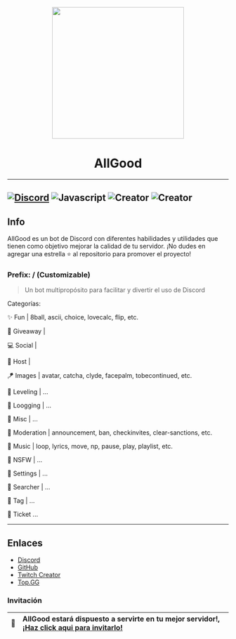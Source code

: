 <p align="center">
  <img width="300" height="300" src="https://i.imgur.com/GEhC6eH.png">
</p>
  
<h1 align="center">
  AllGood
  <br>
</h1>

---
[![Discord](https://img.shields.io/badge/Discord-ClickMe-8A5BFD?logo=discord&style=for-the-badge)](https://discord.com/invite/bytuvpvV75)
![Javascript](https://img.shields.io/badge/Code-JavaScript-yellow?style=for-the-badge&logo=javascript)
![Creator](https://img.shields.io/badge/Creator-Lui-red?style=for-the-badge&logoColor=white&logo=android)
![Creator](https://img.shields.io/badge/Editor-VSC-blue?style=for-the-badge&logoColor=blue&logo=visualstudiocode)
---
## Info

AllGood es un bot de Discord con diferentes habilidades y utilidades que tienen como objetivo mejorar la calidad de tu servidor.
¡No dudes en agregar una estrella ⭐ al repositorio para promover el proyecto!

### Prefix: / (Customizable)

> Un bot multipropósito para facilitar y divertir el uso de Discord

Categorías:

✨ Fun | 8ball, ascii, choice, lovecalc, flip, etc.

🎉 Giveaway |

💻 Social |

🔩 Host |

🪁 Images | avatar, catcha, clyde, facepalm, tobecontinued, etc.

🧪 Leveling | ...

💾 Loogging | ...

🎪 Misc | ...

🔐 Moderation | announcement, ban, checkinvites, clear-sanctions, etc.

📀 Music | loop, lyrics, move, np, pause, play, playlist, etc.

🚫 NSFW | ...

🔗 Settings | ...

🛒 Searcher | ...

🎫 Tag | ...

🔖 Ticket  ...

---

## Enlaces

* [Discord](https://discord.gg/bytuvpvV75)
* [GitHub](https://github.com/zLuisTv/AllGoot-Bot)
* [Twitch Creator](https://www.twitch.tv/zluisone)
* [Top.GG](https://top.gg/bot/717761856051085344)

### Invitación
| :balloon: | AllGood estará dispuesto a servirte en tu mejor servidor!, [¡Haz click aqui para invitarlo!](https://discord.com/oauth2/authorize?client_id=717761856051085344&permissions=4730011918&scope=bot) |
| :--------: | :---------------------------------------------------------------------------------------------------------------------------------------------------------------------- |

